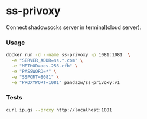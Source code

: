 # ss-privoxy

Connect shadowsocks server in terminal(cloud server).

### Usage

```bash
docker run -d --name ss-privoxy -p 1081:1081  \
  -e "SERVER_ADDR=ss.*.com" \
  -e "METHOD=aes-256-cfb" \
  -e "PASSWORD=*" \
  -e "SSPORT=8081" \
  -e "PROXYPORT=1081" pandazw/ss-privoxy:v1
```

### Tests
```bash
curl ip.gs --proxy http://localhost:1081
```